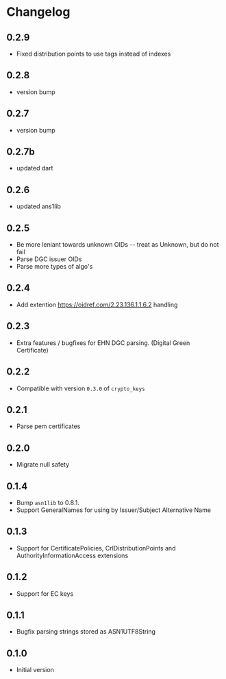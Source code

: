 # Changelog
## 0.2.9

- Fixed distribution points to use tags instead of indexes

## 0.2.8

- version bump

## 0.2.7

- version bump

## 0.2.7b

- updated dart

## 0.2.6

- updated ans1lib

## 0.2.5

- Be more leniant towards unknown OIDs -- treat as Unknown, but do not fail
- Parse DGC issuer OIDs
- Parse more types of algo's

## 0.2.4

- Add extention https://oidref.com/2.23.136.1.1.6.2 handling

## 0.2.3

- Extra features / bugfixes for EHN DGC parsing. (Digital Green Certificate)

## 0.2.2

- Compatible with version `0.3.0` of `crypto_keys`

## 0.2.1

- Parse pem certificates

## 0.2.0

- Migrate null safety

## 0.1.4

- Bump `asn1lib` to 0.8.1.
- Support GeneralNames for using by Issuer/Subject Alternative Name

## 0.1.3

- Support for CertificatePolicies, CrlDistributionPoints and AuthorityInformationAccess extensions

## 0.1.2

- Support for EC keys

## 0.1.1

- Bugfix parsing strings stored as ASN1UTF8String

## 0.1.0

- Initial version
